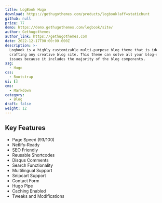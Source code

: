 ```yaml
---
title: LogBook Hugo
download: https://gethugothemes.com/products/logbook?aff=statichunt
github: null
price: 77
demo: https://demo.gethugothemes.com/logbook/site/
author: Gethugothemes
author_link: https://gethugothemes.com
date: 2022-12-17T00:00:00.000Z
description: >-
  Logbook is a highly customizable multi-purpose blog theme that is ideal for
  crafting any creative blog site. This theme can solve all your blog-related
  issues because it includes the majority of the blog components.
ssg:
  - Hugo
css:
  - Bootstrap
ui: []
cms:
  - Markdown
category:
  - Blog
draft: false
weight: 12
---
```

## Key Features

- Page Speed (93/100)
- Netlify-Ready
- SEO Friendly
- Reusable Shortcodes
- Disqus Comments
- Search Functionality
- Multilingual Support
- Snipcart Support
- Contact Form
- Hugo Pipe
- Caching Enabled
- Tweaks and Modifications

